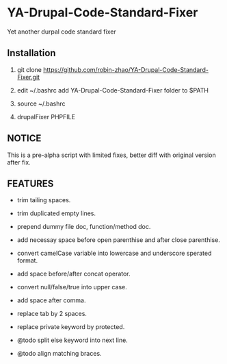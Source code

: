 YA-Drupal-Code-Standard-Fixer
=============================

Yet another durpal code standard fixer

## Installation


1) git clone https://github.com/robin-zhao/YA-Drupal-Code-Standard-Fixer.git

2) edit ~/.bashrc add YA-Drupal-Code-Standard-Fixer folder to $PATH

3) source ~/.bashrc

4) drupalFixer PHPFILE

## NOTICE

  This is a pre-alpha script with limited fixes, better diff with original version after fix.


## FEATURES

 - trim tailing spaces.
 - trim duplicated empty lines.
 - prepend dummy file doc, function/method doc.
 - add necessay space before open parenthise and after close parenthise.
 - convert camelCase variable into lowercase and underscore sperated format.
 - add space before/after concat operator.
 - convert null/false/true into upper case.
 - add space after comma.
 - replace tab by 2 spaces.
 - replace private keyword by protected.

 - @todo split else keyword into next line.
 - @todo align matching braces.

